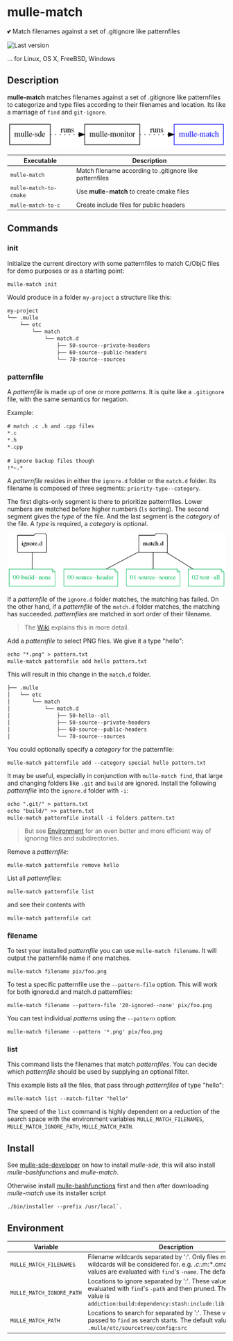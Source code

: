 # mulle-match

💕 Match filenames against a set of .gitignore like patternfiles

![Last version](https://img.shields.io/github/tag/mulle-sde/mulle-match.svg)

... for Linux, OS X, FreeBSD, Windows


## Description

**mulle-match** matches filenames against a set of .gitignore like patternfiles
to categorize and type files according to their filenames and location. Its 
like a marriage of `find` and `git-ignore`.

![](dox/mulle-sde-overview.png)

Executable              | Description
------------------------|--------------------------------
`mulle-match`           | Match filename according to .gitignore like patternfiles
`mulle-match-to-cmake`  | Use **mulle-match** to create cmake files
`mulle-match-to-c`      | Create include files for public headers



## Commands

### init

Initialize the current directory with some patternfiles to match C/ObjC files
for demo purposes or as a starting point:

```
mulle-match init
```

Would produce in a folder `my-project` a structure like this:

```
my-project
└── .mulle
    └── etc
        └── match
            └── match.d
                ├── 50-source--private-headers
                ├── 60-source--public-headers
                └── 70-source--sources
```


### patternfile

A *patternfile* is made up of one or more *patterns*. It is quite like a
`.gitignore` file, with the same semantics for negation.


Example:

```
# match .c .h and .cpp files
*.c
*.h
*.cpp

# ignore backup files though
!*~.*
```

A *patternfile* resides in either the `ignore.d` folder or the
`match.d` folder. Its filename is composed of three
segments: `priority-type--category`.

The first digits-only segment is there to prioritize patternfiles.
Lower numbers are matched before higher numbers (`ls` sorting).
The second segment gives the *type* of the file. And the last segment
is the *category* of the file. A *type* is required, a *category* is optional.

![](dox/mulle-match-match.png)

If a *patternfile* of the `ignore.d` folder matches, the matching has failed.
On the other hand, if a *patternfile* of the `match.d` folder matches, the
matching has succeeded. *patternfiles* are matched in sort order of their
filename.

> The [Wiki](https://github.com/mulle-sde/mulle-match/wiki) explains this in more detail.

Add a *patternfile* to select PNG files. We give it a type "hello":

```
echo "*.png" > pattern.txt
mulle-match patternfile add hello pattern.txt
```

This will result in this change in the `match.d` folder.

```
├── .mulle
│   └── etc
│       └── match
│           └── match.d
│               ├── 50-hello--all
│               ├── 50-source--private-headers
│               ├── 60-source--public-headers
│               └── 70-source--sources
```

You could optionally specify a *category* for the patternfile:

```
mulle-match patternfile add --category special hello pattern.txt
```

It may be useful, especially in conjunction with `mulle-match find`,
that large and changing folders like `.git` and `build` are ignored.
Install the following *patternfile* into the `ignore.d` folder with `-i`:

```
echo ".git/" > pattern.txt
echo "build/" >> pattern.txt
mulle-match patternfile install -i folders pattern.txt
```
> But see [Environment](#environmet) for an even better and more efficient way of ignoring files
> and subdirectories.

Remove a *patternfile*:

```
mulle-match patternfile remove hello
```

List all *patternfiles*:

```
mulle-match patternfile list
```

and see their contents with

```
mulle-match patternfile cat
```


### filename

To test your installed *patternfile* you can use `mulle-match filename`. It
will output the patternfile name if one matches.

```
mulle-match filename pix/foo.png
```

To test a specific patternfile use the `--pattern-file` option. This will work
for both ignored.d and match.d patternfiles:

```
mulle-match filename --pattern-file '20-ignored--none' pix/foo.png
```


You can test individual *patterns* using the `--pattern` option:

```
mulle-match filename --pattern '*.png' pix/foo.png
```


### list

This command lists the filenames that match *patternfiles*.
You can decide which *patternfile* should be used by supplying an optional
filter.

This example lists all the files, that pass through *patternfiles* of type
"hello":

```
mulle-match list --match-filter "hello"
```

The speed of the `list` command is highly dependent on a reduction of the
search space with the environment variables `MULLE_MATCH_FILENAMES`,
`MULLE_MATCH_IGNORE_PATH`, `MULLE_MATCH_PATH`.


## Install

See [mulle-sde-developer](//github.com/mulle-sde/mulle-sde-developer) on how
to install *mulle-sde*, this will also install *mulle-bashfunctions* and 
*mulle-match*.

Otherwise install [mulle-bashfunctions](//github.com/mulle-sde/mulle-sde-developer)
first and then after downloading *mulle-match* use its installer script

```
./bin/installer --prefix /usr/local`.
```


## Environment

Variable                  | Description
--------------------------|---------------------------------------------
`MULLE_MATCH_FILENAMES`   | Filename wildcards separated by ':'. Only files matching these wildcards will be considered for. e.g. *.c:*.m:*.cmake. These values are evaluated with `find`'s `-name`. The default value is `*`
`MULLE_MATCH_IGNORE_PATH` | Locations to ignore separated by ':'. These values are evaluated with `find`'s `-path` and then pruned. The default value is `addiction:build:dependency:stash:include:lib:libexec:.git`
`MULLE_MATCH_PATH`        | Locations to search for separated by ':'. These values are passed to `find` as search starts. The default value is `.mulle/etc/sourcetree/config:src`

